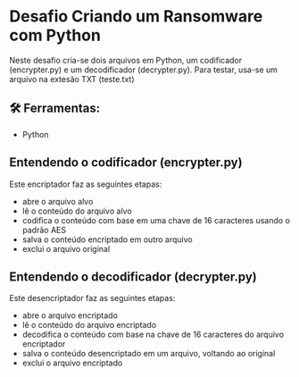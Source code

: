 # Desafio Criando um Ransomware com Python

  Neste desafio cria-se dois arquivos em Python, um codificador (encrypter.py) e um decodificador (decrypter.py).
  Para testar, usa-se um arquivo na extesão TXT (teste.txt)

## 🛠 Ferramentas:
- Python

## Entendendo o codificador (encrypter.py)

  Este encriptador faz as seguintes etapas:
  
  * abre o arquivo alvo
  * lê o conteúdo do arquivo alvo
  * codifica o conteúdo com base em uma chave de 16 caracteres usando o padrão AES
  * salva o conteúdo encriptado em outro arquivo
  * exclui o arquivo original

  ## Entendendo o decodificador (decrypter.py)

  Este desencriptador faz as seguintes etapas:
  
  * abre o arquivo encriptado
  * lê o conteúdo do arquivo encriptado
  * decodifica o conteúdo com base na chave de 16 caracteres do arquivo encriptador
  * salva o conteúdo desencriptado em um arquivo, voltando ao original
  * exclui o arquivo encriptado
